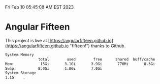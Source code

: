 Fri Feb 10 05:45:08 AM EST 2023

# Angular Fifteen


This project is live at [https://angularfifteen.github.io](https://angularfifteen.github.io "fifteen!") thanks to Github.

```bash
System Memory
               total        used        free      shared  buff/cache   available
Mem:            15Gi       3.1Gi       3.9Gi       770Mi       8.3Gi        11Gi
Swap:          8.0Gi       1.0Gi       7.0Gi
System Storage
1.1G	.
```
```bash

